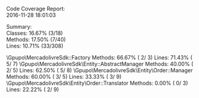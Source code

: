 

Code Coverage Report:     
  2016-11-28 18:01:03     
                          
 Summary:                 
  Classes: 16.67% (3/18)  
  Methods: 17.50% (7/40)  
  Lines:   10.71% (33/308)

\Gpupo\MercadolivreSdk::Factory
  Methods:  66.67% ( 2/ 3)   Lines:  71.43% (  5/  7)
\Gpupo\MercadolivreSdk\Entity::AbstractManager
  Methods:  40.00% ( 2/ 5)   Lines:  62.50% (  5/  8)
\Gpupo\MercadolivreSdk\Entity\Order::Manager
  Methods:  60.00% ( 3/ 5)   Lines:  33.33% (  3/  9)
\Gpupo\MercadolivreSdk\Entity\Order::Translator
  Methods:   0.00% ( 0/ 3)   Lines:  22.22% (  2/  9)
